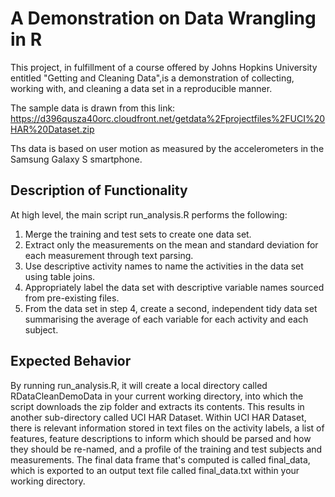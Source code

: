 # A Demonstration on Data Wrangling in R 

This project, in fulfillment of a course offered by Johns Hopkins University entitled "Getting and Cleaning Data",is a demonstration of collecting, working with, and cleaning a data set in a reproducible manner. 

The sample data is drawn from this link:
https://d396qusza40orc.cloudfront.net/getdata%2Fprojectfiles%2FUCI%20HAR%20Dataset.zip

Ths data is based on user motion as measured by the accelerometers in the Samsung Galaxy S smartphone. 

## Description of Functionality
At high level, the main script run_analysis.R performs the following: 
 1. Merge the training and test sets to create one data set. 
 2. Extract only the measurements on the mean and standard deviation for each measurement through  text parsing. 
 3. Use descriptive activity names to name the activities in the data set using table joins. 
 4. Appropriately label the data set with descriptive variable names sourced from pre-existing files.  
 5. From the data set in step 4, create a second, independent tidy data set summarising the 
 average of each variable for each activity and each subject. 

## Expected Behavior
By running run_analysis.R, it will create a local directory called RDataCleanDemoData in your current working directory, into which the script downloads the zip folder and extracts its contents. This results in another sub-directory called UCI HAR Dataset. Within UCI HAR Dataset, there is relevant information stored in text files on the activity labels, a list of features, feature descriptions to inform which should be parsed and how they should be re-named, and a profile of the training and test subjects and measurements. The final data frame that's computed is called final_data, which is exported to an output text file called final_data.txt within your working directory. 
